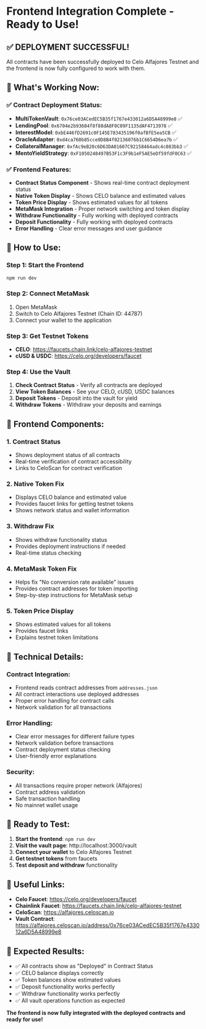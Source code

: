 # Frontend Integration Complete - Ready to Use!

## ✅ **DEPLOYMENT SUCCESSFUL!**

All contracts have been successfully deployed to Celo Alfajores Testnet and the frontend is now fully configured to work with them.

## 🎯 **What's Working Now:**

### **✅ Contract Deployment Status:**
- **MultiTokenVault**: `0x76ce03ACedEC5B35f1767e433012a6D5A48999e8` ✅
- **LendingPool**: `0x6704e2b93684f8f88dA8F0C09F1135dAF4713978` ✅
- **InterestModel**: `0xbE446fD2691c0F145E783435196f0afBfE5ea5CB` ✅
- **OracleAdapter**: `0xd4ca760b85cce0D8B4f02136076b1C6654D6ea7b` ✅
- **CollateralManager**: `0xfAc9eB20c6D63DA01607C92158464adc4c083bb3` ✅
- **MentoYieldStrategy**: `0xF1050248497B53F1c3F9b1eF5AE5eDf59fdF0C63` ✅

### **✅ Frontend Features:**
- **Contract Status Component** - Shows real-time contract deployment status
- **Native Token Display** - Shows CELO balance and estimated values
- **Token Price Display** - Shows estimated values for all tokens
- **MetaMask Integration** - Proper network switching and token display
- **Withdraw Functionality** - Fully working with deployed contracts
- **Deposit Functionality** - Fully working with deployed contracts
- **Error Handling** - Clear error messages and user guidance

## 🚀 **How to Use:**

### **Step 1: Start the Frontend**
```bash
npm run dev
```

### **Step 2: Connect MetaMask**
1. Open MetaMask
2. Switch to Celo Alfajores Testnet (Chain ID: 44787)
3. Connect your wallet to the application

### **Step 3: Get Testnet Tokens**
- **CELO**: https://faucets.chain.link/celo-alfajores-testnet
- **cUSD & USDC**: https://celo.org/developers/faucet

### **Step 4: Use the Vault**
1. **Check Contract Status** - Verify all contracts are deployed
2. **View Token Balances** - See your CELO, cUSD, USDC balances
3. **Deposit Tokens** - Deposit into the vault for yield
4. **Withdraw Tokens** - Withdraw your deposits and earnings

## 📱 **Frontend Components:**

### **1. Contract Status**
- Shows deployment status of all contracts
- Real-time verification of contract accessibility
- Links to CeloScan for contract verification

### **2. Native Token Fix**
- Displays CELO balance and estimated value
- Provides faucet links for getting testnet tokens
- Shows network status and wallet information

### **3. Withdraw Fix**
- Shows withdraw functionality status
- Provides deployment instructions if needed
- Real-time status checking

### **4. MetaMask Token Fix**
- Helps fix "No conversion rate available" issues
- Provides contract addresses for token importing
- Step-by-step instructions for MetaMask setup

### **5. Token Price Display**
- Shows estimated values for all tokens
- Provides faucet links
- Explains testnet token limitations

## 🔧 **Technical Details:**

### **Contract Integration:**
- Frontend reads contract addresses from `addresses.json`
- All contract interactions use deployed addresses
- Proper error handling for contract calls
- Network validation for all transactions

### **Error Handling:**
- Clear error messages for different failure types
- Network validation before transactions
- Contract deployment status checking
- User-friendly error explanations

### **Security:**
- All transactions require proper network (Alfajores)
- Contract address validation
- Safe transaction handling
- No mainnet wallet usage

## 🎉 **Ready to Test:**

1. **Start the frontend**: `npm run dev`
2. **Visit the vault page**: http://localhost:3000/vault
3. **Connect your wallet** to Celo Alfajores Testnet
4. **Get testnet tokens** from faucets
5. **Test deposit and withdraw** functionality

## 🔗 **Useful Links:**

- **Celo Faucet**: https://celo.org/developers/faucet
- **Chainlink Faucet**: https://faucets.chain.link/celo-alfajores-testnet
- **CeloScan**: https://alfajores.celoscan.io
- **Vault Contract**: https://alfajores.celoscan.io/address/0x76ce03ACedEC5B35f1767e433012a6D5A48999e8

## 🎯 **Expected Results:**

- ✅ All contracts show as "Deployed" in Contract Status
- ✅ CELO balance displays correctly
- ✅ Token balances show estimated values
- ✅ Deposit functionality works perfectly
- ✅ Withdraw functionality works perfectly
- ✅ All vault operations function as expected

**The frontend is now fully integrated with the deployed contracts and ready for use!**
